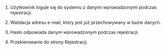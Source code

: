 1. Użytkownik loguje się do systemu z danymi wprowadzonymi podczas rejestracji.

2. Walidacja adresu e-mail, który jest już przechowywany w bazie danych.

3. Hasło odpowiada danym wprowadzonym podczas rejestracji.

4. Przekierowanie do strony Rejestracji.